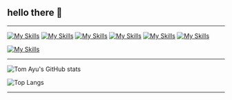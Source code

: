 ## hello there 👋

---

[![My Skills](https://skillicons.dev/icons?i=c,cs,java,python)](https://skillicons.dev)
[![My Skills](https://skillicons.dev/icons?i=html,css,js,bootstrap,sass)](https://skillicons.dev)
[![My Skills](https://skillicons.dev/icons?i=mongodb)](https://skillicons.dev)
[![My Skills](https://skillicons.dev/icons?i=visualstudio,vscode,idea,docker)](https://skillicons.dev)
[![My Skills](https://skillicons.dev/icons?i=figma,ps,blender)](https://skillicons.dev)
[![My Skills](https://skillicons.dev/icons?i=spring,flask,dotnet)](https://skillicons.dev)

[![My Skills](https://skillicons.dev/icons?i=figma,ps,blender)](https://skillicons.dev)

---

![Tom Ayu's GitHub stats](https://github-readme-stats.vercel.app/api?username=tom-ayu&show_icons=true&theme=tokyonight)

![Top Langs](https://github-readme-stats.vercel.app/api/top-langs/?username=tom-ayu&layout=compact&theme=tokyonight)

---


<!--
**tom-ayu/tom-ayu** is a ✨ _special_ ✨ repository because its `README.md` (this file) appears on your GitHub profile.

Here are some ideas to get you started:

- 🔭 I’m currently working on ...
- 🌱 I’m currently learning ...
- 👯 I’m looking to collaborate on ...
- 🤔 I’m looking for help with ...
- 💬 Ask me about ...
- 📫 How to reach me: ...
- 😄 Pronouns: ...
- ⚡ Fun fact: ...
-->
